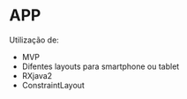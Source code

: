 # APP

Utilização de:
   - MVP
   - Difentes layouts para smartphone ou tablet
   - RXjava2
   - ConstraintLayout